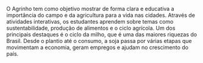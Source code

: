 O Agrinho tem como objetivo
mostrar de forma clara e educativa a importância do campo e da agricultura para
a vida nas cidades. Através de atividades interativas, os estudantes aprendem
sobre temas como sustentabilidade, produção de alimentos e o ciclo agrícola.
Um dos principais destaques é o
ciclo da milho, que é uma das maiores riquezas do Brasil. Desde o plantio até o
consumo, a soja passa por várias etapas que movimentam a economia, geram
empregos e ajudam no crescimento do país.
